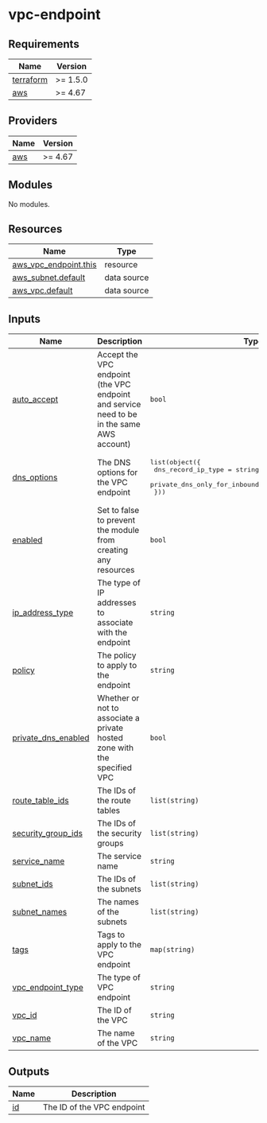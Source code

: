 # vpc-endpoint

<!-- BEGINNING OF PRE-COMMIT-TERRAFORM DOCS HOOK -->
## Requirements

| Name | Version |
|------|---------|
| <a name="requirement_terraform"></a> [terraform](#requirement\_terraform) | >= 1.5.0 |
| <a name="requirement_aws"></a> [aws](#requirement\_aws) | >= 4.67 |

## Providers

| Name | Version |
|------|---------|
| <a name="provider_aws"></a> [aws](#provider\_aws) | >= 4.67 |

## Modules

No modules.

## Resources

| Name | Type |
|------|------|
| [aws_vpc_endpoint.this](https://registry.terraform.io/providers/hashicorp/aws/latest/docs/resources/vpc_endpoint) | resource |
| [aws_subnet.default](https://registry.terraform.io/providers/hashicorp/aws/latest/docs/data-sources/subnet) | data source |
| [aws_vpc.default](https://registry.terraform.io/providers/hashicorp/aws/latest/docs/data-sources/vpc) | data source |

## Inputs

| Name | Description | Type | Default | Required |
|------|-------------|------|---------|:--------:|
| <a name="input_auto_accept"></a> [auto\_accept](#input\_auto\_accept) | Accept the VPC endpoint (the VPC endpoint and service need to be in the same AWS account) | `bool` | `true` | no |
| <a name="input_dns_options"></a> [dns\_options](#input\_dns\_options) | The DNS options for the VPC endpoint | <pre>list(object({<br>    dns_record_ip_type                             = string<br>    private_dns_only_for_inbound_resolver_endpoint = bool<br>  }))</pre> | `[]` | no |
| <a name="input_enabled"></a> [enabled](#input\_enabled) | Set to false to prevent the module from creating any resources | `bool` | `true` | no |
| <a name="input_ip_address_type"></a> [ip\_address\_type](#input\_ip\_address\_type) | The type of IP addresses to associate with the endpoint | `string` | `null` | no |
| <a name="input_policy"></a> [policy](#input\_policy) | The policy to apply to the endpoint | `string` | `null` | no |
| <a name="input_private_dns_enabled"></a> [private\_dns\_enabled](#input\_private\_dns\_enabled) | Whether or not to associate a private hosted zone with the specified VPC | `bool` | `true` | no |
| <a name="input_route_table_ids"></a> [route\_table\_ids](#input\_route\_table\_ids) | The IDs of the route tables | `list(string)` | `null` | no |
| <a name="input_security_group_ids"></a> [security\_group\_ids](#input\_security\_group\_ids) | The IDs of the security groups | `list(string)` | `null` | no |
| <a name="input_service_name"></a> [service\_name](#input\_service\_name) | The service name | `string` | n/a | yes |
| <a name="input_subnet_ids"></a> [subnet\_ids](#input\_subnet\_ids) | The IDs of the subnets | `list(string)` | `null` | no |
| <a name="input_subnet_names"></a> [subnet\_names](#input\_subnet\_names) | The names of the subnets | `list(string)` | `null` | no |
| <a name="input_tags"></a> [tags](#input\_tags) | Tags to apply to the VPC endpoint | `map(string)` | `{}` | no |
| <a name="input_vpc_endpoint_type"></a> [vpc\_endpoint\_type](#input\_vpc\_endpoint\_type) | The type of VPC endpoint | `string` | `"Interface"` | no |
| <a name="input_vpc_id"></a> [vpc\_id](#input\_vpc\_id) | The ID of the VPC | `string` | `null` | no |
| <a name="input_vpc_name"></a> [vpc\_name](#input\_vpc\_name) | The name of the VPC | `string` | `null` | no |

## Outputs

| Name | Description |
|------|-------------|
| <a name="output_id"></a> [id](#output\_id) | The ID of the VPC endpoint |
<!-- END OF PRE-COMMIT-TERRAFORM DOCS HOOK -->
